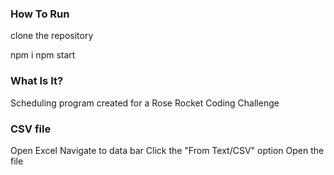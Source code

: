 ### How To Run
clone the repository

npm i
npm start


### What Is It?
Scheduling program created for a Rose Rocket Coding Challenge 

### CSV file
Open Excel
Navigate to data bar
Click the "From Text/CSV" option
Open the file
